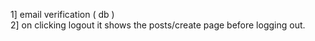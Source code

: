 1] email verification ( db ) <br>
2] on clicking logout it shows the posts/create page before logging out. <br>
